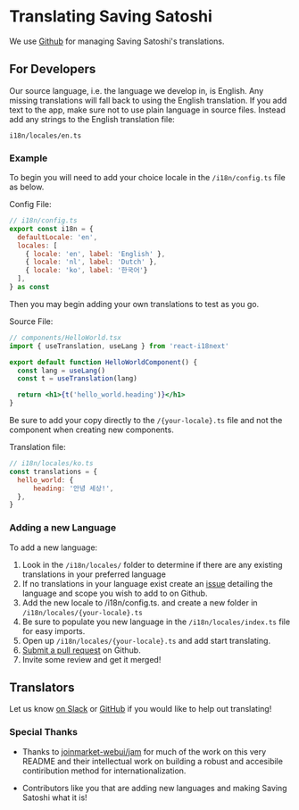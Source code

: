 # Translating Saving Satoshi

We use [Github](https://github.com/saving-satoshi/saving-satoshi) for managing Saving Satoshi's translations.

## For Developers

Our source language, i.e. the language we develop in, is English.
Any missing translations will fall back to using the English translation.
If you add text to the app, make sure not to use plain language in source files.
Instead add any strings to the English translation file:

```
i18n/locales/en.ts
```

### Example

To begin you will need to add your choice locale in the `/i18n/config.ts` file as below.

Config File:

```jsx
// i18n/config.ts
export const i18n = {
  defaultLocale: 'en',
  locales: [
    { locale: 'en', label: 'English' },
    { locale: 'nl', label: 'Dutch' },
    { locale: 'ko', label: '한국어'}
  ],
} as const
```

Then you may begin adding your own translations to test as you go.

Source File:

```jsx
// components/HelloWorld.tsx
import { useTranslation, useLang } from 'react-i18next'

export default function HelloWorldComponent() {
  const lang = useLang()
  const t = useTranslation(lang)

  return <h1>{t('hello_world.heading')}</h1>
}
```

Be sure to add your copy directly to the `/{your-locale}.ts` file and not the component when creating new components.

Translation file:

```jsx
// i18n/locales/ko.ts
const translations = {
  hello_world: {
      heading: '안녕 세상!',
  },
}
```

### Adding a new Language

To add a new language:

1. Look in the `/i18n/locales/` folder to determine if there are any existing translations in your preferred language
1. If no translations in your language exist create an [issue](https://github.com/saving-satoshi/saving-satoshi/issues/new/choose) detailing the language and scope you wish to add to on Github.
1. Add the new locale to /i18n/config.ts. and create a new folder in `/i18n/locales/{your-locale}.ts`
1. Be sure to populate you new language in the `/i18n/locales/index.ts` file for easy imports.
1. Open up `/i18n/locales/{your-locale}.ts` and add start translating.
1. [Submit a pull request](https://github.com/saving-satoshi/saving-satoshi/compare) on Github.
1. Invite some review and get it merged!

## Translators

Let us know [on Slack](https://bitcoindesign.slack.com/archives/C0442BRGJ5U) or [GitHub](https://github.com/saving-satoshi/saving-satoshi/issues/new) if you would like to help out translating!

### Special Thanks

- Thanks to [joinmarket-webui/jam](https://github.com/joinmarket-webui/jam) for much of the work on this very README and their intellectual work on building a robust and accesibile contiribution method for internationalization.

- Contributors like you that are adding new languages and making Saving Satoshi what it is!
